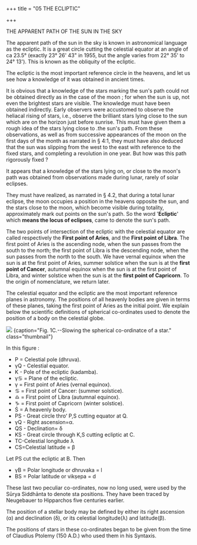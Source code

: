 +++
title = "05 THE ECLIPTIC"

+++

THE APPARENT PATH OF THE SUN IN THE SKY 

The apparent path of the sun in the sky is known in astronomical language as the ecliptic. It is a great circle cutting the celestial equator at an angle of ca 23.5° (exactly 23° 26' 43" in 1955, but the angle varies from 22° 35' to 24° 13'). This is known as the obliquity of the ecliptic. 

The ecliptic is the most important reference circle in the heavens, and let us see how a knowledge of it was obtained in ancient times. 

It is obvious that a knowledge of the stars marking the sun's path could not be obtained directly as in the case of the moon ; for when the sun is up, not even the brightest stars are visible. The knowledge must have been obtained indirectly. Early observers were accustomed to observe the heliacal rising of stars, i.e., observe the brilliant stars lying close to the sun which are on the horizon just before sunrise. This must have given them a rough idea of the stars lying close to .the sun's path. From these observations, as well as from successive appearances of the moon on the first days of the month as narrated in § 4:1, they must have also deduced that the sun was slipping from the west to the east with reference to the fixed stars, and completing a revolution in one year. But how was this path rigorously fixed ? 

It appears that a knowledge of the stars lying on, or close to the moon's path was obtained from observations made during lunar, rarely of solar eclipses. 

They must have realized, as narrated in § 4.2, that during a total lunar eclipse, the moon occupies a position in the heavens opposite the sun, and the stars close to the moon, which become visible during totality, approximately mark out points on the sun's path. So the word '**Ecliptic**' which **means the locus of eclipses**, came to denote the sun's path. 

The two points of intersection of the ecliptic with the celestial equator are called respectively the **First point of Aries**, and the **First point of Libra**. The first point of Aries is the ascending node, when the sun passes from the south to the north; the first point of Libra is the descending node, when the sun passes from the north to the south. We have vernal equinox when the sun is at the first point of Aries, summer solstice when the sun is at the **first point of Cancer**, autumnal equinox when the sun is at the first point of Libra, and winter solstice when the sun is at the **first point of Capricorn**. To the origin of nomenclature, we return later. 

The celestial equator and the ecliptic are the most important reference planes in astronomy. The positions of all heavenly bodies are given in terms of these planes, taking the first point of Aries as the initial point. We explain below the scientific definitions of spherical co-ordinates used to denote the position of a body on the celestial globe. 

![](../../../images/celestial_coordinates.png)
{caption="Fig. 1C.--Slowing the spherical co-ordinatce of a star." class="thumbnail"}

In this figure : 

- P = Celestial pole (dhruva). 
- γQ - Celestial equator. 
- K - Pole of the ecliptic (kadamba). 
- γ♋ = Plane of the ecliptic. 
- γ = First point of Aries (vernal equinox). 
- ♋ = First point of Cancer: (summer solstice). 
- ♎ = First point of Libra (autumnal equinox). 
- ♑ = First point of Capricorn (winter solstice).
- Ś = A heavenly body. 
- PS - Great circle throʻ P,S cutting equator at Q. 
- γQ - Right ascension=α. 
- QS - Declination= δ 
- KS - Great circle through K,S cutting ecliptic at C. 
- TC-Celestial longitude λ 
- CS=Celestial latitude = β 

Let PS cut the ecliptic at B. Then 

- γB = Polar longitude or dhruvaka = l 
- BS = Polar latitude or vikṣepa = d

These last two peculiar co-ordinates, now no long used, were used by the Sūrya Siddhānta to denote sta positions. They have been traced by Neugebauer to Hipparchos five centuries earlier. 

The position of a stellar body may be defined by either its right ascension (α) and declination (δ),  or its celestial longitude(λ) and latitude(β). 

The positions of stars in these co-ordinates began to be given from the time of Claudius Ptolemy (150 A.D.) who used them in his Syntaxis. 
